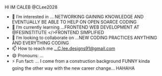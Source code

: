 HI IM CALEB @CLee2028
- 👀 I’m interested in ... NETWORKING GAINING KNOWLEDGE AND EVENTUALLY BE ABLE TO HELP ON OPEN SOARCE CODING 
- 🌱 I’m currently learning ...FRONTEND WEB DEVELOPMENT AT @FESINSTITUTE </>FRONTEND SIMPLIFIED
- 💞️ I’m looking to collaborate on ...NEW CODING PRACTICES ANYTHING AND EVERYTHING CODING 
- 📫 How to reach me ...C.lee.designs91@gmail.com
- 😄 Pronouns: ...
- ⚡ Fun fact: ... I come from a construction background FUNNY kinda going the other way with the new career change... HAHAHA

<!---
CLee2028/CLee2028 is a ✨ special ✨ repository because its `README.md` (this file) appears on your GitHub profile.
You can click the Preview link to take a look at your changes.
--->
